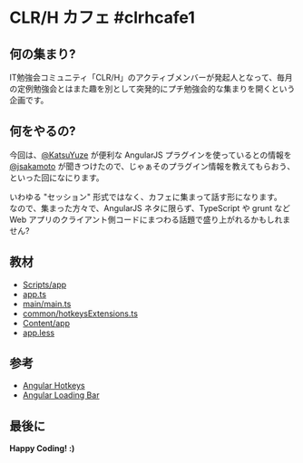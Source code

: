# CLR/H カフェ #clrhcafe1

## 何の集まり?

IT勉強会コミュニティ「CLR/H」のアクティブメンバーが発起人となって、毎月の定例勉強会とはまた趣を別として突発的にプチ勉強会的な集まりを開くという企画です。

## 何をやるの?

今回は、[@KatsuYuze](https://twitter.com/katsuyuzu) が便利な AngularJS プラグインを使っているとの情報を [@jsakamoto](https://twitter.com/jsakamoto) が聞きつけたので、じゃぁそのプラグイン情報を教えてもらおう、といった回になにります。

いわゆる "セッション" 形式ではなく、カフェに集まって話す形になります。  
なので、集まった方々で、AngularJS ネタに限らず、TypeScript や grunt など Web アプリのクライアント側コードにまつわる話題で盛り上がれるかもしれません?

## 教材

- [Scripts/app](ClrhCafe1/Scripts/app)
 - [app.ts](ClrhCafe1/Scripts/app/app.ts#L19-L27)
 - [main/main.ts](ClrhCafe1/Scripts/app/main/main.ts#L18-L40)
 - [common/hotkeysExtensions.ts](ClrhCafe1/Scripts/app/common/hotkeysExtensions.ts)
- [Content/app](ClrhCafe1/Content/app)
 - [app.less](ClrhCafe1/Content/app/app.less#L29-L31)

## 参考

- [Angular Hotkeys](http://chieffancypants.github.io/angular-hotkeys/)
- [Angular Loading Bar](https://chieffancypants.github.io/angular-loading-bar/)

## 最後に

**Happy Coding! :)**

